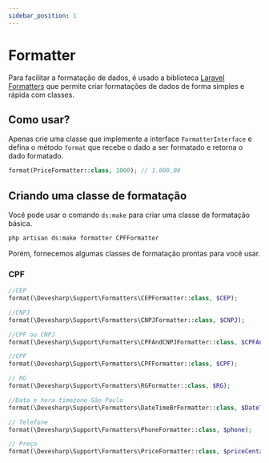 ```yaml
---
sidebar_position: 1
---
```


# Formatter

Para facilitar a formatação de dados, é usado a biblioteca [Laravel Formatters](https://github.com/michael-rubel/laravel-formatters) que permite criar formatações de dados de forma simples e rápida com classes.


## Como usar?

Apenas crie uma classe que implemente a interface `FormatterInterface` e defina o método `format` que recebe o dado a ser formatado e retorna o dado formatado.

```php
format(PriceFormatter::class, 1000); // 1.000,00
```

## Criando uma classe de formatação

Você pode usar o comando `ds:make` para criar uma classe de formatação básica.

```bash
php artisan ds:make formatter CPFFormatter
```

Porém, fornecemos algumas classes de formatação prontas para você usar.

### CPF

```php
//CEP
format(\Devesharp\Support\Formatters\CEPFormatter::class, $CEP);

//CNPJ
format(\Devesharp\Support\Formatters\CNPJFormatter::class, $CNPJ);

//CPF ou CNPJ
format(\Devesharp\Support\Formatters\CPFAndCNPJFormatter::class, $CPFAndCNPJ);

//CPF
format(\Devesharp\Support\Formatters\CPFFormatter::class, $CPF);

// RG
format(\Devesharp\Support\Formatters\RGFormatter::class, $RG);

//Data e hora timezone São Paulo
format(\Devesharp\Support\Formatters\DateTimeBrFormatter::class, $DateTimeBrCarbonOrString);

// Telefone
format(\Devesharp\Support\Formatters\PhoneFormatter::class, $phone);

// Preço
format(\Devesharp\Support\Formatters\PriceFormatter::class, $priceCentavos, $showDecimals);
```